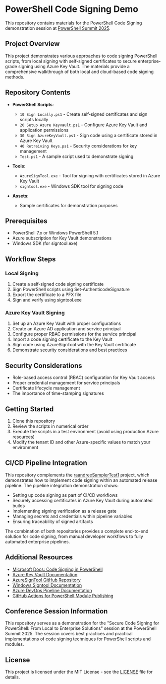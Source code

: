 # PowerShell Code Signing Demo

This repository contains materials for the PowerShell Code Signing demonstration session at [PowerShell Summit 2025](https://www.powershellsummit.org/).

## Project Overview

This project demonstrates various approaches to code signing PowerShell scripts, from local signing with self-signed certificates to secure enterprise-grade signing using Azure Key Vault. The materials provide a comprehensive walkthrough of both local and cloud-based code signing methods.

## Repository Contents

- **PowerShell Scripts**:
  - `10 Sign Locally.ps1` - Create self-signed certificates and sign scripts locally
  - `20 Setup Azure Keyvault.ps1` - Configure Azure Key Vault and application permissions
  - `30 Sign AzureKeyVault.ps1` - Sign code using a certificate stored in Azure Key Vault
  - `40 Retreiving Keys.ps1` - Security considerations for key management
  - `Test.ps1` - A sample script used to demonstrate signing

- **Tools**:
  - `AzureSignTool.exe` - Tool for signing with certificates stored in Azure Key Vault
  - `signtool.exe` - Windows SDK tool for signing code

- **Assets**:
  - Sample certificates for demonstration purposes

## Prerequisites

- PowerShell 7.x or Windows PowerShell 5.1
- Azure subscription for Key Vault demonstrations
- Windows SDK (for signtool.exe)

## Workflow Steps

### Local Signing

1. Create a self-signed code signing certificate
2. Sign PowerShell scripts using Set-AuthenticodeSignature
3. Export the certificate to a PFX file
4. Sign and verify using signtool.exe

### Azure Key Vault Signing

1. Set up an Azure Key Vault with proper configurations
2. Create an Azure AD application and service principal
3. Configure proper RBAC permissions for the service principal
4. Import a code signing certificate to the Key Vault
5. Sign code using AzureSignTool with the Key Vault certificate
6. Demonstrate security considerations and best practices

## Security Considerations

- Role-based access control (RBAC) configuration for Key Vault access
- Proper credential management for service principals
- Certificate lifecycle management
- The importance of time-stamping signatures

## Getting Started

1. Clone this repository
2. Review the scripts in numerical order
3. Execute the scripts in a test environment (avoid using production Azure resources)
4. Modify the tenant ID and other Azure-specific values to match your environment

## CI/CD Pipeline Integration

This repository complements the [raandreeSamplerTest1](https://github.com/raandree/raandreeSamplerTest1) project, which demonstrates how to implement code signing within an automated release pipeline. The pipeline integration demonstration shows:

- Setting up code signing as part of CI/CD workflows
- Securely accessing certificates in Azure Key Vault during automated builds
- Implementing signing verification as a release gate
- Managing secrets and credentials within pipeline variables
- Ensuring traceability of signed artifacts

The combination of both repositories provides a complete end-to-end solution for code signing, from manual developer workflows to fully automated enterprise pipelines.

## Additional Resources

- [Microsoft Docs: Code Signing in PowerShell](https://learn.microsoft.com/en-us/powershell/scripting/whats-new/module-compatibility)
- [Azure Key Vault Documentation](https://learn.microsoft.com/en-us/azure/key-vault/)
- [AzureSignTool GitHub Repository](https://github.com/vcsjones/AzureSignTool)
- [Windows Signtool Documentation](https://learn.microsoft.com/en-us/windows/win32/seccrypto/signtool)
- [Azure DevOps Pipeline Documentation](https://learn.microsoft.com/en-us/azure/devops/pipelines/)
- [GitHub Actions for PowerShell Module Publishing](https://learn.microsoft.com/en-us/powershell/scripting/gallery/how-to/publishing-to-powershell-gallery)

## Conference Session Information

This repository serves as a demonstration for the "Secure Code Signing for PowerShell: From Local to Enterprise Solutions" session at the PowerShell Summit 2025. The session covers best practices and practical implementations of code signing techniques for PowerShell scripts and modules.

## License

This project is licensed under the MIT License - see the [LICENSE](LICENSE) file for details.
